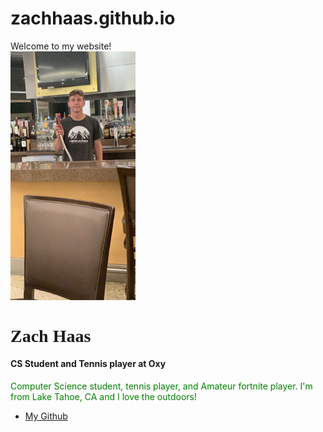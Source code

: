 # zachhaas.github.io
<!DOCTYPE html>
<html>
  <head>
    Welcome to my website!
  </head>
  <body>
    <div class="wrapper">
      <div class="left">
        <img src="IMG_0517.jpeg" width="200" />
        <h1 style="font-family:Times;">Zach Haas</h1>
        <h4>CS Student and Tennis player at Oxy</h4>
    </div>
    
   <div class="right">
    <p style="color:green">
      Computer Science student, tennis player, and Amateur fortnite player.
      I'm from Lake Tahoe, CA and I love the outdoors!
    </p>
    <ul>
      <li>
        <a href="https://github.com/zachhaas/Zach-Haas">My Github</a>
      </li>
    </ul>
   </div>
  
  </div>
 </body>
  
